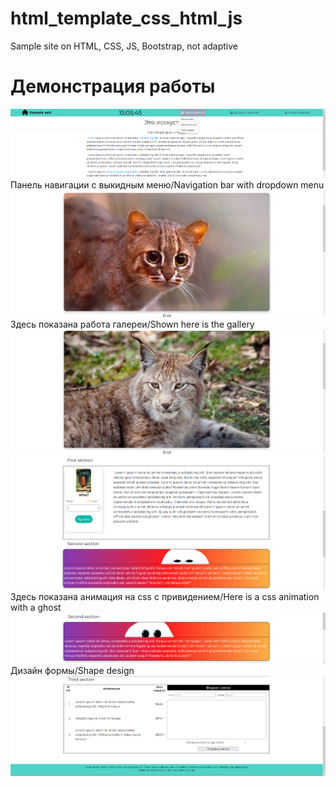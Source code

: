 # html_template_css_html_js
Sample site on HTML, CSS, JS, Bootstrap, not adaptive

# Демонстрация работы
![Одностраничный сайт с разными свойстами](https://github.com/Bibosiandre/html_template_css_html_js/blob/main/demo/1.png)
Панель навигации с выкидным меню/Navigation bar with dropdown menu
![Демонстрация работы галереи](https://github.com/Bibosiandre/html_template_css_html_js/blob/main/demo/2.png)
Здесь показана работа галереи/Shown here is the gallery
![](https://github.com/Bibosiandre/html_template_css_html_js/blob/main/demo/3.png)
![](https://github.com/Bibosiandre/html_template_css_html_js/blob/main/demo/4.png)
Здесь показана анимация на css с привидением/Here is a css animation with a ghost
![](https://github.com/Bibosiandre/html_template_css_html_js/blob/main/demo/5.png)
Дизайн формы/Shape design
![](https://github.com/Bibosiandre/html_template_css_html_js/blob/main/demo/6.png)
